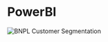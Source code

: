 # PowerBI

![BNPL Customer Segmentation](https://drive.google.com/file/d/1c6qYlDXzMkGIdpVD_GybKSrmfbrBMk24/view?usp=drive_link)

